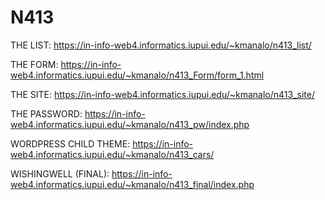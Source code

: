 # N413

THE LIST: https://in-info-web4.informatics.iupui.edu/~kmanalo/n413_list/

THE FORM: https://in-info-web4.informatics.iupui.edu/~kmanalo/n413_Form/form_1.html

THE SITE: https://in-info-web4.informatics.iupui.edu/~kmanalo/n413_site/

THE PASSWORD: https://in-info-web4.informatics.iupui.edu/~kmanalo/n413_pw/index.php

WORDPRESS CHILD THEME: https://in-info-web4.informatics.iupui.edu/~kmanalo/n413_cars/

WISHINGWELL (FINAL): https://in-info-web4.informatics.iupui.edu/~kmanalo/n413_final/index.php
